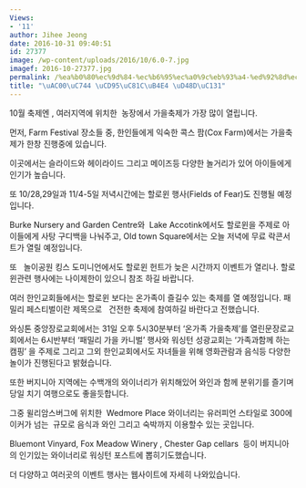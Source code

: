 ```yaml
---
Views:
- '11'
author: Jihee Jeong
date: 2016-10-31 09:40:51
id: 27377
image: /wp-content/uploads/2016/10/6.0-7.jpg
imagef: 2016-10-27377.jpg
permalink: /%ea%b0%80%ec%9d%84-%ec%b6%95%ec%a0%9c%eb%93%a4-%ed%92%8d%ec%84%b1/
title: "\uAC00\uC744 \uCD95\uC81C\uB4E4 \uD48D\uC131"
---
```


10월 축제엔 , 여러지역에 위치한  농장에서 가을축제가 가장 많이 열립니다.

먼저, Farm Festival 장소들 중, 한인들에게 익숙한 콕스 팜(Cox Farm)에서는 가을축제가 한창 진행중에 있습니다.

이곳에서는 슬라이드와 헤이라이드 그리고 메이즈등 다양한 놀거리가 있어 아이들에게 인기가 높습니다.

또 10/28,29일과 11/4-5일 저녁시간에는 할로윈 행사(Fields of Fear)도 진행될 예정입니다.

Burke Nursery and Garden Centre와  Lake Accotink에서도 할로윈을 주제로 아이들에게 사탕 구디백을 나눠주고, Old town Square에서는 오늘 저녁에 무료 락콘서트가 열릴 예정입니다.

또   놀이공원 킹스 도미니언에서도 할로윈 헌트가 늦은 시간까지 이벤트가 열리나. 할로윈관련 행사에는 나이제한이 있으니 참조 하길 바랍니다.

여러 한인교회들에서는 할로윈 보다는 온가족이 즐길수 있는 축제를 열 예정입니다. 패밀리 페스티벌이란 제목으로   건전한 축제에 참여하길 바란다고 전했습니다.

와싱톤 중앙장로교회에서는 31일 오후 5시30분부터 ‘온가족 가을축제&#8217;를 열린문장로교회에서는 6시반부터 ‘패밀리 가을 카니벌&#8217; 행사와 워싱턴 성광교회는 ‘가족과함께 하는 캠핑&#8217; 을 주제로 그리고 그외 한인교회에서도 자녀들을 위해 영화관람과 음식등 다양한 놀이가 진행된다고 밝혔습니다.

또한 버지니아 지역에는 수백개의 와이너리가 위치해있어 와인과 함께 분위기를 즐기며 당일 치기 여행으로도 좋을듯합니다.

그중 윌리암스버그에 위치한  Wedmore Place 와이너리는 유러피언 스타일로 300에이커가 넘는  규모로 음식과 와인 그리고 숙박까지 이용할수 있는 곳입니다.

Bluemont Vinyard, Fox Meadow Winery , Chester Gap cellars  등이 버지니아의 인기있는 와이너리로 워싱턴 포스트에 뽑히기도했습니다.

더 다양하고 여러곳의 이벤트 행사는 웹사이트에 자세히 나와있습니다.